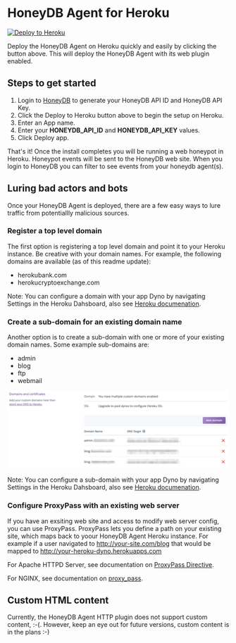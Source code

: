 # HoneyDB Agent for Heroku

[![Deploy to Heroku](https://www.herokucdn.com/deploy/button.svg)](https://heroku.com/deploy?template=https://github.com/foospidy/honeydb-agent-heroku)

Deploy the HoneyDB Agent on Heroku quickly and easily by clicking the button above. This will deploy the HoneyDB Agent with its web plugin enabled.

## Steps to get started

1. Login to [HoneyDB](http://honeydb.io) to generate your HoneyDB API ID and HoneyDB API Key.
2. Click the Deploy to Heroku button above to begin the setup on Heroku.
3. Enter an App name.
4. Enter your **HONEYDB_API_ID** and **HONEYDB_API_KEY** values.
5. Click Deploy app.

That's it! Once the install completes you will be running a web honeypot in Heroku. Honeypot events will be sent to the HoneyDB web site. When you login to HoneyDB you can filter to see events from your honeydb agent(s).

## Luring bad actors and bots

Once your HoneyDB Agent is deployed, there are a few easy ways to lure traffic from potentiallly malicious sources.

### Register a top level domain

The first option is registering a top level domain and point it to your Heroku instance. Be creative with your domain names. For example, the following domains are available (as of this readme update):

* herokubank.com
* herokucryptoexchange.com

Note: You can configure a domain with your app Dyno by navigating Settings in the Heroku Dahsboard, also see [Heroku documenation](https://devcenter.heroku.com/articles/custom-domains).

### Create a sub-domain for an existing domain name

Another option is to create a sub-domain with one or more of your existing domain names. Some example sub-domains are:

* admin
* blog
* ftp
* webmail

![Add Domains](https://raw.githubusercontent.com/foospidy/honeydb-agent-heroku/master/images/domains.png)

Note: You can configure a sub-domain with your app Dyno by navigating Settings in the Heroku Dahsboard, also see [Heroku documenation](https://devcenter.heroku.com/articles/custom-domains).

### Configure ProxyPass with an existing web server

If you have an exsiting web site and access to modify web server config, you can use ProxyPass. ProxyPass lets you define a path on your existing site, which maps back to yoour HoneyDB Agent Heroku instance. For example if a user navigated to http://your-site.com/blog that would be mapped to http://your-heroku-dyno.herokuapps.com

For Apache HTTPD Server, see documentation on [ProxyPass Directive](https://httpd.apache.org/docs/2.4/mod/mod_proxy.html#proxypass).

For NGINX, see documentation on [proxy_pass](http://nginx.org/en/docs/http/ngx_http_proxy_module.html#proxy_pass).

## Custom HTML content

Currently, the HoneyDB Agent HTTP plugin does not support custom content, :-(. However, keep an eye out for future versions, custom content is in the plans :-)

